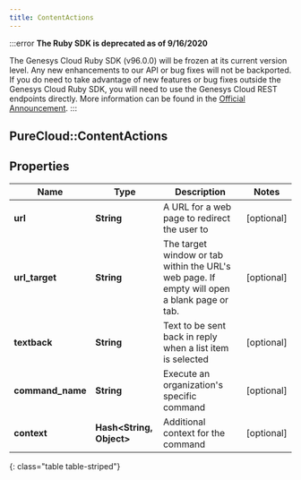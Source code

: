 ```yaml
---
title: ContentActions
---
```


:::error
**The Ruby SDK is deprecated as of 9/16/2020**

The Genesys Cloud Ruby SDK (v96.0.0) will be frozen at its current version level. Any new enhancements to our API or bug fixes will not be backported. If you do need to take advantage of new features or bug fixes outside the Genesys Cloud Ruby SDK, you will need to use the Genesys Cloud REST endpoints directly. More information can be found in the [Official Announcement](https://developer.mypurecloud.com/forum/t/announcement-genesys-cloud-ruby-sdk-end-of-life/8850).
:::


## PureCloud::ContentActions

## Properties

|Name | Type | Description | Notes|
|------------ | ------------- | ------------- | -------------|
| **url** | **String** | A URL for a web page to redirect the user to | [optional] |
| **url_target** | **String** | The target window or tab within the URL&#39;s web page. If empty will open a blank page or tab. | [optional] |
| **textback** | **String** | Text to be sent back in reply when a list item is selected | [optional] |
| **command_name** | **String** | Execute an organization&#39;s specific command | [optional] |
| **context** | **Hash&lt;String, Object&gt;** | Additional context for the command | [optional] |
{: class="table table-striped"}


